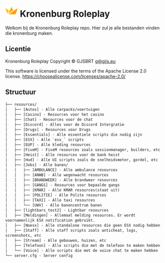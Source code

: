 <h1><img height=40 src="https://github.com/GJSBRT/Kronenburg/raw/main/Logo.png"/>  Kronenburg Roleplay</h1>
Welkom bij de Kronenburg Roleplay repo. Hier zul je alle bestanden vinden die kronenburg maken.

## Licentie
Kronenburg Roleplay
Copyright © GJSBRT <g@gijs.eu>

This software is licensed under the terms of the Apache License 2.0 license.
https://choosealicense.com/licenses/apache-2.0/

## Structuur
```
├── resources/
│   ├── [Autos] - Alle carpacks/voertuigen
│   ├── [Casino] - Resources voor het casino
│   ├── [Chat] - Resources voor de chat
│   ├── [Discord] - Alles voor de Discord Intergratie
│   ├── [Drugs] - Resources voor Drugs
│   ├── [Essentials] - Alle essentiele scripts die nodig zijn
│   ├── [ESX] - Alle `esx_` scripts
│   ├── [EUP] - Alle kleding resources
│   ├── [FiveM] - FiveM resources zoals sessionmanager, builders, etc
│   ├── [Heist] - Alle resources voor de bank heist
│   ├── [Hud] - Alle UI scripts zoals de snelheidsmeter, gordel, etc
│   ├── [Jobs] - Alle banen/
│   │   ├── [AMBULANCE] - Alle ambulance resources
│   │   ├── [ANWB] - Alle wegenwacht resources
│   │   ├── [BRANDWEER] - Alle brandweer resources
│   │   ├── [GANGS] - Resources voor bepaalde gangs
│   │   ├── [KMAR] - Alle KMAR resources(staat uit)
│   │   ├── [POLITIE] - Alle Polite resources
│   │   ├── [TAXI] - Alle taxi resources
│   │   └── [UWV] - Alle banencentrum banen
│   ├── [lightbars_test2] - Lightbar resources
│   ├── [Meldingen] - Allemaal melding resources. Er wordt voornamenlijk ESX notification gebruikt.
│   ├── [Noesx] - Alle standalone resources die geen ESX nodig hebben
│   ├── [Staff] - Alle staff scripts zoals anticheat, logs, screenshots, etc
│   ├── [Stream] - Alle gebouwen, huizen, etc
│   ├── [Telefoon] - Alle scripts die met de telefoon te maken hebben
│   └── [Voice] - Alle scripts die met de voice chat te maken hebben
└── server.cfg - Server config
```
